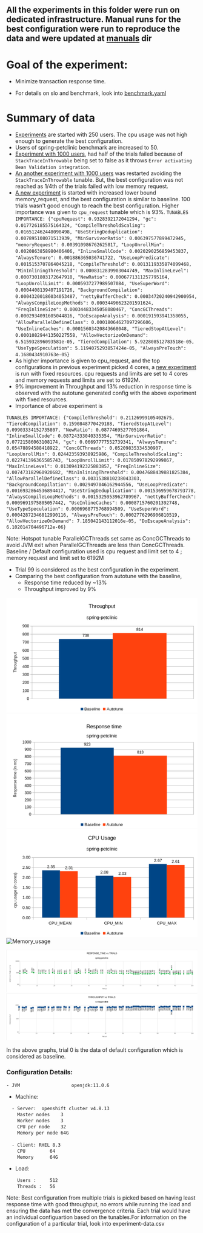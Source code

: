 ## All the experiments in this folder were run on dedicated infrastructure. Manual runs for the best configuration were run to reproduce the data and were updated at [manuals](manuals) dir

# Goal of the experiment:
- Minimize transaction response time.

- For details on slo and benchmark, look into [benchmark.yaml](benchmark.yaml)

# Summary of data

- [Experiments](experiment-data-250users.csv) are started with 250 users. The cpu usage was not high enough to generate the best configuration.
- Users of spring-petclinic benchmark are increased to 50.
- [Experiment with 1000 users](experiment-data-1000users-0.csv), had half of the trials failed because of `StackTraceInThrowable` being set to false as it throws `Error activating Bean Validation integration`.
- [An another experiment with 1000 users](experiment-data-1000users-1.csv) was restarted avoiding the `StackTraceInThrowable` tunable. But, the best configuration was not reached as 1/4th of the trials failed with low memory request.
- [A new experiment](experiment-data-1000users-2.csv) is started with increased lower bound memory_request, and the best configuration is similar to baseline. 100 trials wasn't good enough to reach the best configuration. Higher importance was given to `cpu_request` tunable which is 93%.
`TUNABLES IMPORTANCE: {"cpuRequest": 0.9328392172041294, "gc": 0.017726185575164324, "CompileThresholdScaling": 0.016512462448098498, "UseStringDeduplication": 0.007895108071513939, "MinSurvivorRatio": 0.006397577899472945, "memoryRequest": 0.003910986762625817, "LoopUnrollMin": 0.0020863858980406406, "InlineSmallCode": 0.0020290256859453837, "AlwaysTenure": 0.001886365036741722, "UseLoopPredicate": 0.0015153707864045218, "CompileThreshold": 0.0013119335874099468, "MinInliningThreshold": 0.0008312839903044749, "MaxInlineLevel": 0.0007301803172647918, "NewRatio": 0.0006771311257795164, "LoopUnrollLimit": 0.0005937277989507084, "UseSuperWord": 0.0004408139407191726, "BackgroundCompilation": 0.00043200186034053487, "nettyBufferCheck": 0.00034720240942900954, "AlwaysCompileLoopMethods": 0.00034496623201591624, "FreqInlineSize": 0.00034483345058080467, "ConcGCThreads": 0.0002934091605044816, "DoEscapeAnalysis": 0.000191593941358055, "AllowParallelDefineClass": 0.00018064627097296606, "UseInlineCaches": 0.00015603420843668048, "TieredStopAtLevel": 0.00010829441350227558, "AllowVectorizeOnDemand": 6.515932896093581e-05, "TieredCompilation": 5.922808512783518e-05, "UseTypeSpeculation": 5.1194075293857424e-05, "AlwaysPreTouch": 4.1680434910763e-05}
`
- As higher importance is given to cpu_request, and the top configurations in previous experiment picked 4 cores, a [new experiment](experiment-data.csv) is run with fixed resources. cpu requests and limits are set to 4 cores and memory requests and limits are set to 6192M.
- 9% improvement in Throughput and 13% reduction in response time is observed with the autotune generated config with the above experiment with fixed resources.
- Importance of above experiment is 
```
TUNABLES IMPORTANCE: {"CompileThreshold": 0.21126999105402675, "TieredCompilation": 0.1590848770429188, "TieredStopAtLevel": 0.09903334152735807, "NewRatio": 0.08774695277051864, "InlineSmallCode": 0.08724333040335354, "MinSurvivorRatio": 0.07721586063108174, "gc": 0.06697777552739341, "AlwaysTenure": 0.05478894588418922, "ConcGCThreads": 0.05209835334530907, "LoopUnrollMin": 0.024423593938925986, "CompileThresholdScaling": 0.022741396365585743, "LoopUnrollLimit": 0.017850978292999867, "MaxInlineLevel": 0.013094192325883857, "FreqInlineSize": 0.007473182960920682, "MinInliningThreshold": 0.0047688439881825384, "AllowParallelDefineClass": 0.0031538810238043303, "BackgroundCompilation": 0.0029497046162944556, "UseLoopPredicate": 0.0016932864536894417, "UseStringDeduplication": 0.001536959678793778, "AlwaysCompileLoopMethods": 0.0015325953962789967, "nettyBufferCheck": 0.0009691975805057442, "UseInlineCaches": 0.0008715760201392748, "UseTypeSpeculation": 0.0006968775768994509, "UseSuperWord": 0.00042872346812990116, "AlwaysPreTouch": 0.0002776296906810519, "AllowVectorizeOnDemand": 7.185042143112016e-05, "DoEscapeAnalysis": 6.102014704496712e-06}
```

Note: Hotspot tunable ParallelGCThreads set same as ConcGCThreads to avoid JVM exit when ParallelGCThreads are less than ConcGCThreads.
Baseline / Default configuration used is cpu request and limit set to 4 ; memory request and limit set to 6192M 

- Trial 99 is considered as the best configuration in the experiment.
- Comparing the best configuration from autotune with the baseline, 
	- Response time reduced by ~13%
	- Throughput improved by 9%

![Throughput](plots/throughput.png)
![Response_time](plots/response_time.png)
![Cpu_usage](plots/cpu_usage.png)
![Memory_usage](plots/mem_usage.png)

![Response_time VS Trials](plots/responsetimeVStrials.png)
![Throughput VS Trials](plots/throughputVStrials.png)

In the above graphs, trial 0 is the data of default configuration which is considered as baseline.

### Configuration Details:
```
- JVM                   openjdk:11.0.6
```
- Machine: 
```
  - Server:  openshift cluster v4.8.13
    Master nodes	3
    Worker nodes	3
    CPU per node	32
    Memory per node	64G

  - Client: RHEL 8.3
    CPU  		64
    Memory 		64G  
```
- Load: 
```
 	Users :		512
	Threads :	56
```


Note: Best configuration from multiple trials is picked based on having least response time with good throughput, no errors while running the load and ensuring the data has met the convergence criteria.
Each trial would have an individual configuartion based on the tunables.For information on the configuration of a particular trial, look into experiment-data.csv

